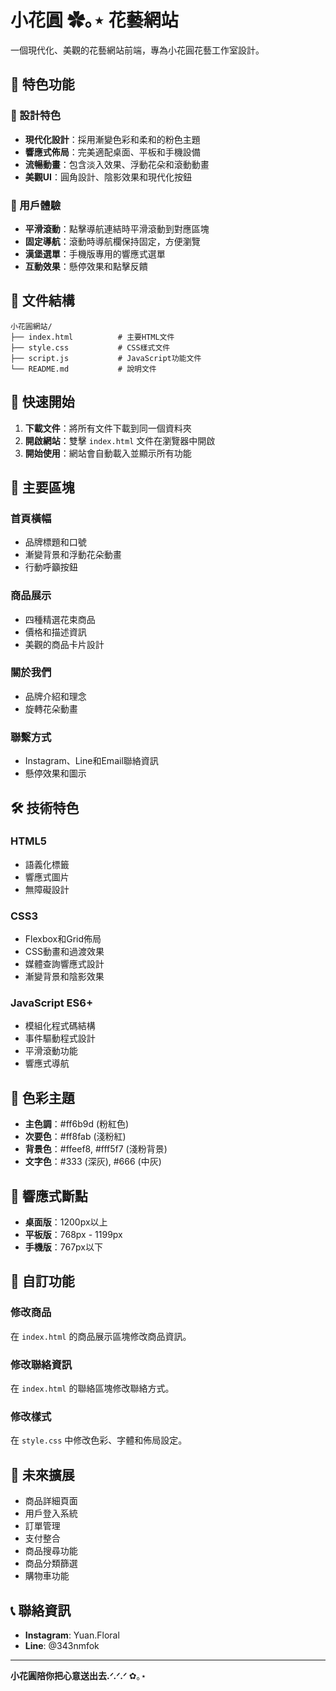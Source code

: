 # 小花圓 ✿｡⋆ 花藝網站

一個現代化、美觀的花藝網站前端，專為小花圓花藝工作室設計。

## 🌸 特色功能

### 🎨 設計特色
- **現代化設計**：採用漸變色彩和柔和的粉色主題
- **響應式佈局**：完美適配桌面、平板和手機設備
- **流暢動畫**：包含淡入效果、浮動花朵和滾動動畫
- **美觀UI**：圓角設計、陰影效果和現代化按鈕

### 📱 用戶體驗
- **平滑滾動**：點擊導航連結時平滑滾動到對應區塊
- **固定導航**：滾動時導航欄保持固定，方便瀏覽
- **漢堡選單**：手機版專用的響應式選單
- **互動效果**：懸停效果和點擊反饋

## 📁 文件結構

```
小花圓網站/
├── index.html          # 主要HTML文件
├── style.css           # CSS樣式文件
├── script.js           # JavaScript功能文件
└── README.md           # 說明文件
```

## 🚀 快速開始

1. **下載文件**：將所有文件下載到同一個資料夾
2. **開啟網站**：雙擊 `index.html` 文件在瀏覽器中開啟
3. **開始使用**：網站會自動載入並顯示所有功能

## 🎯 主要區塊

### 首頁橫幅
- 品牌標題和口號
- 漸變背景和浮動花朵動畫
- 行動呼籲按鈕

### 商品展示
- 四種精選花束商品
- 價格和描述資訊
- 美觀的商品卡片設計

### 關於我們
- 品牌介紹和理念
- 旋轉花朵動畫

### 聯繫方式
- Instagram、Line和Email聯絡資訊
- 懸停效果和圖示

## 🛠️ 技術特色

### HTML5
- 語義化標籤
- 響應式圖片
- 無障礙設計

### CSS3
- Flexbox和Grid佈局
- CSS動畫和過渡效果
- 媒體查詢響應式設計
- 漸變背景和陰影效果

### JavaScript ES6+
- 模組化程式碼結構
- 事件驅動程式設計
- 平滑滾動功能
- 響應式導航

## 🎨 色彩主題

- **主色調**：#ff6b9d (粉紅色)
- **次要色**：#ff8fab (淺粉紅)
- **背景色**：#ffeef8, #fff5f7 (淺粉背景)
- **文字色**：#333 (深灰), #666 (中灰)

## 📱 響應式斷點

- **桌面版**：1200px以上
- **平板版**：768px - 1199px
- **手機版**：767px以下

## 🔧 自訂功能

### 修改商品
在 `index.html` 的商品展示區塊修改商品資訊。

### 修改聯絡資訊
在 `index.html` 的聯絡區塊修改聯絡方式。

### 修改樣式
在 `style.css` 中修改色彩、字體和佈局設定。

## 🌟 未來擴展

- 商品詳細頁面
- 用戶登入系統
- 訂單管理
- 支付整合
- 商品搜尋功能
- 商品分類篩選
- 購物車功能

## 📞 聯絡資訊

- **Instagram**: Yuan.Floral
- **Line**: @343nmfok


---

**小花圓陪你把心意送出去.ᐟ.ᐟ.ᐟ** ✿｡⋆ 